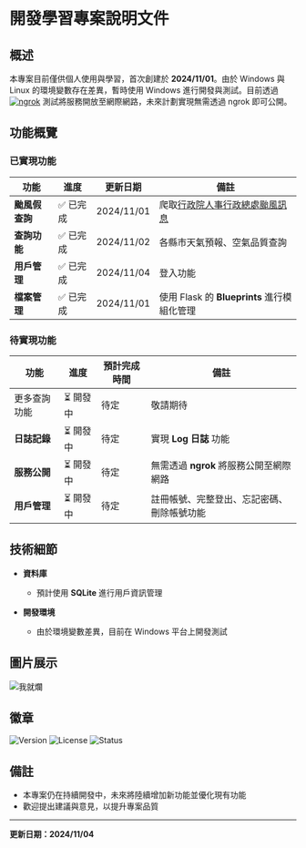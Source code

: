 # 開發學習專案說明文件

## 概述

本專案目前僅供個人使用與學習，首次創建於 **2024/11/01**。由於 Windows 與 Linux 的環境變數存在差異，暫時使用 Windows 進行開發與測試。目前透過 [![ngrok](https://img.shields.io/badge/ngrok-Online-brightgreen)](https://ngrok.com/) 測試將服務開放至網際網路，未來計劃實現無需透過 ngrok 即可公開。

## 功能概覽

### 已實現功能

| 功能             | 進度     | 更新日期     | 備註                                                       |
| ---------------- | -------- | ------------ | ---------------------------------------------------------- |
| **颱風假查詢**   | ✅ 已完成 | 2024/11/01  | 爬取[行政院人事行政總處颱風訊息](https://www.dgpa.gov.tw/typh/daily/nds.html) |
| **查詢功能**     | ✅ 已完成 | 2024/11/02  | 各縣市天氣預報、空氣品質查詢                                |
| **用戶管理**     | ✅ 已完成 | 2024/11/04  | 登入功能                                                   |
| **檔案管理**     | ✅ 已完成 | 2024/11/01  | 使用 Flask 的 **Blueprints** 進行模組化管理                |

### 待實現功能

| 功能               | 進度       | 預計完成時間 | 備註                                  |
| ------------------ | ---------- | ------------ | ------------------------------------- |
| 更多查詢功能       | ⏳ 開發中   | 待定         | 敬請期待                              |
| **日誌記錄**       | ⏳ 開發中   | 待定         | 實現 **Log 日誌** 功能                |
| **服務公開**       | ⏳ 開發中   | 待定         | 無需透過 **ngrok** 將服務公開至網際網路 |
| **用戶管理**       | ⏳ 開發中   | 待定         | 註冊帳號、完整登出、忘記密碼、刪除帳號功能 |

## 技術細節

- **資料庫**
  - 預計使用 **SQLite** 進行用戶資訊管理

- **開發環境**
  - 由於環境變數差異，目前在 Windows 平台上開發測試

## 圖片展示

![我就爛](https://megapx-assets.dcard.tw/images/7e898349-582c-481d-88bd-7a98370be5cd/full.jpeg)

## 徽章

![Version](https://img.shields.io/badge/version-1.0.0-blue)
![License](https://img.shields.io/badge/license-MIT-green)
![Status](https://img.shields.io/badge/status-development-orange)

## 備註

- 本專案仍在持續開發中，未來將陸續增加新功能並優化現有功能
- 歡迎提出建議與意見，以提升專案品質

---

**更新日期：2024/11/04**
